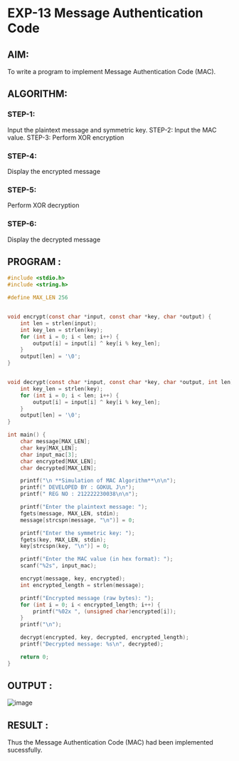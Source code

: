 # EXP-13 Message Authentication Code 

## AIM:
To write a program to implement Message Authentication Code (MAC). 
## ALGORITHM:
### STEP-1: 
Input the plaintext message and symmetric key. STEP-2: Input the MAC value. STEP-3: Perform XOR encryption
### STEP-4: 
Display the encrypted message
### STEP-5: 
Perform XOR decryption
### STEP-6:
Display the decrypted message


## PROGRAM :
```c
#include <stdio.h>
#include <string.h>

#define MAX_LEN 256 


void encrypt(const char *input, const char *key, char *output) {
    int len = strlen(input);
    int key_len = strlen(key);
    for (int i = 0; i < len; i++) {
        output[i] = input[i] ^ key[i % key_len]; 
    }
    output[len] = '\0'; 
}


void decrypt(const char *input, const char *key, char *output, int len) {
    int key_len = strlen(key);
    for (int i = 0; i < len; i++) {
        output[i] = input[i] ^ key[i % key_len]; 
    }
    output[len] = '\0'; 
}

int main() {
    char message[MAX_LEN];    
    char key[MAX_LEN];        
    char input_mac[3];       
    char encrypted[MAX_LEN];  
    char decrypted[MAX_LEN];  

    printf("\n **Simulation of MAC Algorithm**\n\n");
    printf(" DEVELOPED BY : GOKUL J\n");
    printf(" REG NO : 212222230038\n\n");

    printf("Enter the plaintext message: ");
    fgets(message, MAX_LEN, stdin);
    message[strcspn(message, "\n")] = 0;

    printf("Enter the symmetric key: ");
    fgets(key, MAX_LEN, stdin);
    key[strcspn(key, "\n")] = 0; 

    printf("Enter the MAC value (in hex format): ");
    scanf("%2s", input_mac); 

    encrypt(message, key, encrypted);
    int encrypted_length = strlen(message);

    printf("Encrypted message (raw bytes): ");
    for (int i = 0; i < encrypted_length; i++) {
        printf("%02x ", (unsigned char)encrypted[i]);
    }
    printf("\n");

    decrypt(encrypted, key, decrypted, encrypted_length); 
    printf("Decrypted message: %s\n", decrypted);

    return 0;
}

```

## OUTPUT :
![image](https://github.com/user-attachments/assets/627d66d0-ec25-46aa-9e40-e504194c216e)


## RESULT :
Thus the Message Authentication Code (MAC) had been implemented sucessfully.
